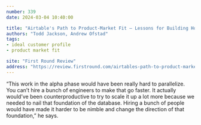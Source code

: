 ```yaml
---
number: 339
date: 2024-03-04 10:40:00

title: "Airtable's Path to Product-Market Fit — Lessons for Building Horizontal Products"
authors: "Todd Jackson, Andrew Ofstad"
tags:
- ideal customer profile
- product market fit

site: "First Round Review"
address: "https://review.firstround.com/airtables-path-to-product-market-fit-lessons-for-building-horizontal-products"
---
```


“This work in the alpha phase would have been really hard to parallelize. You can’t hire a bunch of engineers to make that go faster. It actually would’ve been counterproductive to try to scale it up a lot more because we needed to nail that foundation of the database. Hiring a bunch of people would have made it harder to be nimble and change the direction of that foundation,” he says.